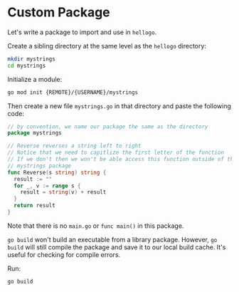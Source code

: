 # Custom Package

Let's write a package to import and use in `hellogo`.

Create a sibling directory at the same level as the `hellogo` directory:

```bash
mkdir mystrings
cd mystrings
```

Initialize a module:

```bash
go mod init {REMOTE}/{USERNAME}/mystrings
```

Then create a new file `mystrings.go` in that directory and paste the following code:

```go
// by convention, we name our package the same as the directory
package mystrings

// Reverse reverses a string left to right
// Notice that we need to capitlize the first letter of the function
// If we don't then we won't be able access this function outside of the
// mystrings package
func Reverse(s string) string {
  result := ""
  for _, v := range s {
    result = string(v) + result
  }
  return result
}
```

Note that there is no `main.go` or `func main()` in this package.

`go build` won't build an executable from a library package. However, `go build` will still compile the package and save it to our local build cache. It's useful for checking for compile errors.

Run:

```bash
go build
```
